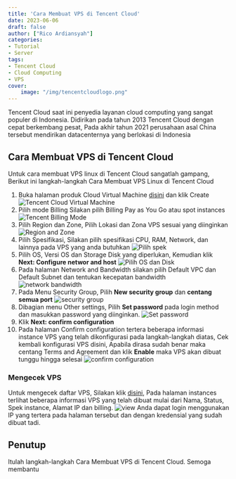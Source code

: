 ```yaml
---
title: 'Cara Membuat VPS di Tencent Cloud'
date: 2023-06-06
draft: false
author: ["Rico Ardiansyah"]
categories:
- Tutorial
- Server
tags:
- Tencent Cloud
- Cloud Computing
- VPS
cover:
    image: "/img/tencentcloudlogo.png"
---
```

Tencent Cloud saat ini penyedia layanan cloud computing yang sangat populer di Indonesia. Didirikan pada tahun 2013 Tencent Cloud dengan cepat berkembang pesat, Pada akhir tahun 2021 perusahaan asal China tersebut mendirikan datacenternya yang berlokasi di Indonesia

## Cara Membuat VPS di Tencent Cloud
Untuk cara membuat VPS linux di Tencent Cloud sangatlah gampang, Berikut ini langkah-langkah Cara Membuat VPS Linux di Tencent Cloud
1. Buka halaman produk Cloud Virtual Machine [disini](https://console.tencentcloud.com/cvm/instance/index) dan klik Create
    ![Tencent Cloud Virtual Machine](/img/tencentdash.png)
2. Pilih mode Billing Silakan pilih Billing Pay as You Go atau spot instances
    ![Tencent Billing Mode](/img/tencentbilling.png)
3. Pilih Region dan Zone, Pilih Lokasi dan Zona VPS sesuai yang diinginkan
   ![Region and Zone](/img/tencentregion.png)
4. Pilih Spesifikasi, Silakan pilih spesifikasi CPU, RAM, Network, dan lainnya pada VPS yang anda butuhkan 
   ![Pilih spek](/img/tencentspek.png)
5. Pilih OS, Versi OS dan Storage Disk yang diperlukan, Kemudian klik **Next: Configure networ and host**
   ![Pilih OS dan Disk](/img/tencentosstorage.png)
6. Pada halaman Network and Bandwidth silakan pilih Default VPC dan Default Subnet dan tentukan kecepatan bandwidth
   ![network bandwidth](/img/tencentnetworkbandwidth.png)
7. Pada Menu Security Group, Pilih **New security group** dan **centang semua port**
   ![security group](/img/tencentsecuritygroup.png)
8. Dibagian menu Other settings, Pilih **Set password** pada login method dan masukkan password yang diinginkan.
   ![Set password](/img/tencentsetpassword.png)
9. Klik **Next: confirm configuration**
10. Pada halaman Confirm configuration tertera beberapa informasi instance VPS yang telah dikonfigurasi pada langkah-langkah diatas, Cek kembali konfigurasi VPS disini, Apabila dirasa sudah benar maka centang Terms and Agreement dan klik **Enable** maka VPS akan dibuat tunggu hingga selesai
    ![confirm configuration](/img/tencentconfirmconfiguration.png)

### Mengecek VPS
Untuk mengecek daftar VPS, Silakan klik [disini](https://console.tencentcloud.com/cvm/instance), Pada halaman instances terlihat beberapa informasi VPS yang telah dibuat mulai dari Nama, Status, Spek instance, Alamat IP dan billing.
![view](/img/tencentview.png)
Anda dapat login menggunakan IP yang tertera pada halaman tersebut dan dengan kredensial yang sudah dibuat tadi.

## Penutup
Itulah langkah-langkah Cara Membuat VPS di Tencent Cloud. Semoga membantu
